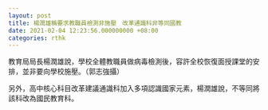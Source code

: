 ```yaml
---
layout: post
title: 楊潤雄稱要求教職員檢測非施壓　改革通識科非等同國教
date: 2021-02-04 12:23:56.000000000 +08:00
categories: rthk
---
```


教育局局長楊潤雄說，學校全體教職員做病毒檢測後，容許全校恢復面授課堂的安排，並非要向學校施壓。（郭志強攝）

另外，高中核心科目改革建議通識科加入多項認識國家元素，楊潤雄說，不等同將該科改為國民教育科。
